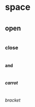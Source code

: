 # <h1>space</h1>
# <h2>open</h2>
# <h3>close</h3>
# <h4>and</h4>
# <h5>carrot</h5>
# <h6>bracket</h6>
